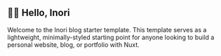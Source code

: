## 🧑‍🚀 Hello, Inori

Welcome to the Inori blog starter template. This template serves as a lightweight, minimally-styled
starting point for anyone looking to build a personal website, blog,
or portfolio with Nuxt.
